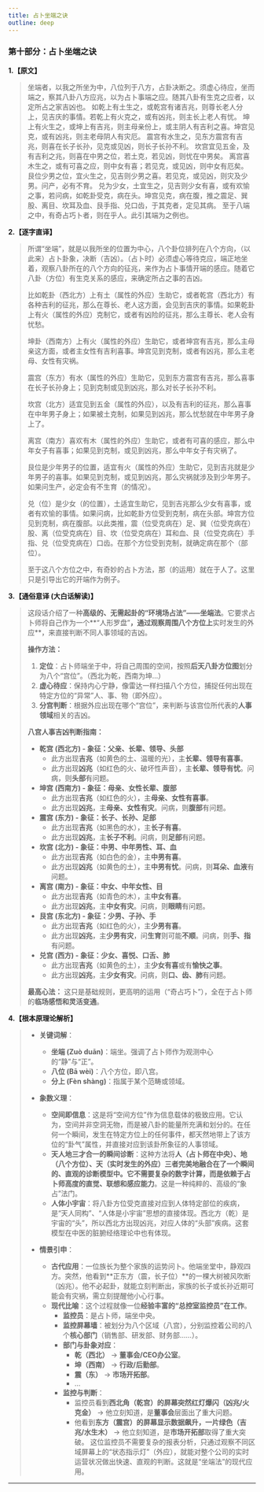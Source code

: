 ```yaml
---
title: 占卜坐端之诀
outline: deep
---
```

  
### **第十部分：占卜坐端之诀**

**1.【原文】**
> 坐端者，以我之所坐为中，八位列于八方，占卦决断之。须虚心待应，坐而端之，察其八卦八方应兆，以为占卜事端之应。随其八卦有生克之应者，以定所占之家吉凶也。
> 如乾上有土生之，或乾宫有诸吉兆，则尊长老人分上，见吉庆的事情。若乾上有火克之，或有凶兆，则主长上老人有忧。
> 坤上有火生之，或坤上有吉兆，则主母亲份上，或主阴人有吉利之喜。坤宫见克，或有凶兆，则主老母阴人有灾厄。
> 震宫有水生之，见东方震宫有吉兆，则喜在长子长孙，见克或见凶，则长子长孙不利。
> 坎宫宜见五金，及有吉利之兆，则喜在中男之位，若土克，若见凶，则忧在中男矣。
> 离宫喜木生之，或有可喜之应，则中女有喜；若见克，或见凶，则中女有厄矣。
> 艮位少男之位，宜火生之，见吉则少男之喜。若见克，或见凶，则灾及少男。问产，必有不育。
> 兑为少女，土宜生之，见吉则少女有喜，或有欢愉之事，若问病，如乾卦受克，病在头。坤宫见克，病在腹，推之震足、巽股、离目、坎耳及血、艮手指、兑口齿，于其克者，定见其病。
> 至于八端之中，有奇占巧卜者，则在乎人。此引其端为之例也。

**2.【逐字直译】**
> 所谓“坐端”，就是以我所坐的位置为中心，八个卦位排列在八个方向，（以此来）占卜卦象，决断（吉凶）。（占卜时）必须虚心等待克应，端正地坐着，观察八卦所在的八个方向的征兆，来作为占卜事情开端的感应。随着它八卦（方位）有生克关系的感应，来确定所占之事的吉凶。
> 
> 比如乾卦（西北方）上有土（属性的外应）生助它，或者乾宫（西北方）有各种吉利的征兆，那么在尊长、老人这方面，会见到吉庆的事情。如果乾卦上有火（属性的外应）克制它，或者有凶险的征兆，那么主尊长、老人会有忧愁。
> 
> 坤卦（西南方）上有火（属性的外应）生助它，或者坤宫有吉兆，那么主母亲这方面，或者主女性有吉利喜事。坤宫见到克制，或者有凶兆，那么主老母、女性有灾祸。
> 
> 震宫（东方）有水（属性的外应）生助它，见到东方震宫有吉兆，那么喜事在长子长孙身上；见到克制或见到凶兆，那么对长子长孙不利。
> 
> 坎宫（北方）适宜见到五金（属性的外应），以及有吉利的征兆，那么喜事在中年男子身上；如果被土克制，如果见到凶兆，那么忧愁就在中年男子身上了。
> 
> 离宫（南方）喜欢有木（属性的外应）生助它，或者有可喜的感应，那么中年女子有喜事；如果见到克制，或见到凶兆，那么中年女子有灾祸了。
> 
> 艮位是少年男子的位置，适宜有火（属性的外应）生助它，见到吉兆就是少年男子的喜事。如果见到克制，或见到凶兆，那么灾祸就涉及到少年男子。如果问生产，必定会有不生育（的情况）。
> 
> 兑（位）是少女（的位置），土适宜生助它，见到吉兆那么少女有喜事，或者有欢愉的事情。如果问病，比如乾卦方位受到克制，病在头部。坤宫方位见到克制，病在腹部。以此类推，震（位受克病在）足、巽（位受克病在）股、离（位受克病在）目、坎（位受克病在）耳和血、艮（位受克病在）手指、兑（位受克病在）口齿。在那个方位受到克制，就确定病在那个（部位）。
> 
> 至于这八个方位之中，有奇妙的占卜方法，那（的运用）就在于人了。这里只是引导出它的开端作为例子。

**3.【通俗意译 (大白话解读)】**
> 这段话介绍了一种**高级的、无需起卦的“环境场占法”——坐端法**。它要求占卜师将自己作为一个**“人形罗盘”**，通过观察周围八个方位上**实时发生的外应**，来直接判断不同人事领域的吉凶。
> 
> **操作方法：**
> 
> 1.  **定位**：占卜师端坐于中，将自己周围的空间，按照**后天八卦方位图**划分为八个“宫位”。（西北为乾，西南为坤...）
> 2.  **虚心待应**：保持内心宁静，像雷达一样扫描八个方位，捕捉任何出现在特定方位的“异常”人、事、物（即外应）。
> 3.  **分宫判断**：根据外应出现在哪个“宫位”，来判断与该宫位所代表的**人事领域**相关的吉凶。
> 
> **八宫人事吉凶判断指南：**
> 
> *   **乾宫 (西北方) - 象征：父亲、长辈、领导、头部**
>     *   此方出现**吉兆**（如黄色的土、温暖的光），主**长辈、领导有喜事**。
>     *   此方出现**凶兆**（如红色的火、破坏性声音），主**长辈、领导有忧**。问病，则**头部**有问题。
> *   **坤宫 (西南方) - 象征：母亲、女性长辈、腹部**
>     *   此方出现**吉兆**（如红色的火），主**母亲、女性有喜事**。
>     *   此方出现**凶兆**，主**母亲、女性有灾**。问病，则**腹部**有问题。
> *   **震宫 (东方) - 象征：长子、长孙、足部**
>     *   此方出现**吉兆**（如黑色的水），主**长子有喜**。
>     *   此方出现**凶兆**，主**长子不利**。问病，则**足部**有问题。
> *   **坎宫 (北方) - 象征：中男、中年男性、耳、血**
>     *   此方出现**吉兆**（如白色的金），主**中男有喜**。
>     *   此方出现**凶兆**（如黄色的土），主**中男有忧**。问病，则**耳朵、血液**有问题。
> *   **离宫 (南方) - 象征：中女、中年女性、目**
>     *   此方出现**吉兆**（如青色的木），主**中女有喜**。
>     *   此方出现**凶兆**，主**中女有灾**。问病，则**眼睛**有问题。
> *   **艮宫 (东北方) - 象征：少男、子孙、手**
>     *   此方出现**吉兆**（如红色的火），主**少男有喜**。
>     *   此方出现**凶兆**，主**少男有灾**，问**生育**则可能**不顺**。问病，则**手、指**有问题。
> *   **兑宫 (西方) - 象征：少女、喜悦、口舌、肺**
>     *   此方出现**吉兆**（如黄色的土），主**少女有喜**或有**愉快之事**。
>     *   此方出现**凶兆**，主**少女有灾**。问病，则**口、齿、肺**有问题。
> 
> **最高心法：** 这只是基础规则，更高明的运用（“奇占巧卜”），全在于占卜师的**临场感悟和灵活变通**。

**4.【根本原理论解析】**
> *   **关键词解**：
>     *   **坐端 (Zuò duān)**：端坐。强调了占卜师作为观测中心的“静”与“正”。
>     *   **八位 (Bā wèi)**：八个方位，即八宫。
>     *   **分上 (Fèn shàng)**：指属于某个范畴或领域。
> 
> *   **象数义理**：
>     *   **空间即信息**：这是将“空间方位”作为信息载体的极致应用。它认为，空间并非空洞无物，而是被八卦的能量所充满和划分的。在任何一个瞬间，发生在特定方位上的任何事件，都天然地带上了该方位的“卦气”属性，并直接对应到该卦所象征的人事领域。
>     *   **天人地三才合一的瞬间诊断**：这种方法将**人（占卜师在中央）、地（八个方位）、天（实时发生的外应）**三者完美地融合在了一个瞬间的、直观的诊断模型中。它不需要复杂的数字计算，而是依赖于占卜师高度的**直觉、联想和感应能力**。这是一种纯粹的、高级的“象占”法门。
>     *   **人体小宇宙**：将八卦方位受克直接对应到人体特定部位的疾病，是“天人同构”、“人体是小宇宙”思想的直接体现。西北方（乾）是宇宙的“头”，所以西北方出现凶兆，对应人体的“头部”疾病。这套模型在中医的脏腑经络理论中也有体现。
> 
> *   **情景引申**：
>     *   **古代应用**：一位族长为整个家族的运势问卜。他端坐堂中，静观四方。突然，他看到**正东方（震，长子位）**的一棵大树被风吹断（凶兆）。他不必起卦，就能立刻判断出，家族的长子或长孙近期可能会有灾祸，需立刻提醒他小心行事。
>     *   **现代比喻**：这个过程就像一位**经验丰富的“总控室监控员”在工作**。
>         *   **监控员**：是占卜师，端坐中央。
>         *   **监控屏幕墙**：被划分为八个区域（八宫），分别监控着公司的八个**核心部门**（销售部、研发部、财务部……）。
>         *   **部门与卦象对应**：
>             *   **乾（西北）** -> **董事会/CEO办公室**。
>             *   **坤（西南）** -> **行政/后勤部**。
>             *   **震（东）** -> **市场开拓部**。
>             *   ...
>         *   **监控与判断**：
>             *   监控员看到**西北角（乾宫）**的屏幕突然**红灯爆闪（凶兆/火克金）** -> 他立刻知道，是**董事会**层面出了重大问题。
>             *   他看到**东方（震宫）**的屏幕显示**数据飙升，一片绿色（吉兆/水生木）** -> 他立刻知道，是**市场开拓部**取得了重大突破。
>             这位监控员不需要复杂的报表分析，只通过观察不同区域屏幕上的“状态指示灯”（外应），就能对整个公司的实时运营状况做出快速、直观的判断。这就是“坐端法”的现代应用。

---
